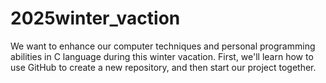 # 2025winter_vaction
We want to enhance our computer techniques and personal programming abilities in C language during this winter vacation. First, we'll learn how to use GitHub to create a new repository, and then start our project together.
